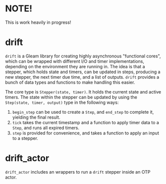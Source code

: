 # NOTE!

This is work heavily in progress!

# drift

`drift` is a Gleam library for creating highly asynchronous "functional cores",
which can be wrapped with different I/O and timer implementations,
depending on the environment they are running in.
The idea is that a stepper, which holds state and timers, can be updated
in steps, producing a new stepper, the next timer due time, and a list of
outputs. 
`drift` provides a bunch of data types and functions to make handling
this easier.

The core type is `Stepper(state, timer)`. It holds the current state and
active timers. The state within the stepper can be updated by using the
`Step(state, timer, output)` type in the following ways:
1. `begin_step` can be used to create a `Step`, and `end_step` to complete
   it, yielding the final result.
2. `tick` takes the current timestamp and a function to apply timer data to
   a `Step`, and runs all expired timers.
3. `step` is provided for convenience, and takes a function to apply an
   input to a stepper.

# drift_actor

`drift_actor` includes an wrappers to run a `drift` stepper inside an OTP actor.
